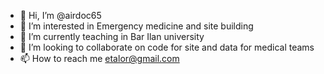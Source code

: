 - 👋 Hi, I’m @airdoc65
- 👀 I’m interested in Emergency medicine and site building 
- 🌱 I’m currently teaching in Bar Ilan university 
- 💞️ I’m looking to collaborate on code for site and data for medical teams
- 📫 How to reach me etalor@gmail.com

<!---
airdoc65/airdoc65 is a ✨ special ✨ repository because its `README.md` (this file) appears on your GitHub profile.
You can click the Preview link to take a look at your changes.
--->
